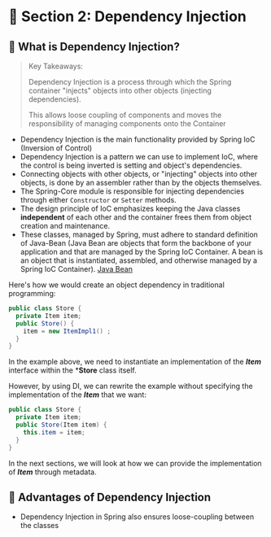 # 🧸 Section 2: Dependency Injection
##  🔑 What is Dependency Injection?
> Key Takeaways:
>
> Dependency Injection is a process through which the Spring container "injects" objects into other objects (injecting dependencies).
>
> This allows loose coupling of components and moves the responsibility of managing components onto the Container
- Dependency Injection is the main functionality provided by Spring IoC (Inversion of Control)
- Dependency Injection is a pattern we can use to implement IoC, where the control is being inverted is setting and object's dependencies.
- Connecting objects with other objects, or "injecting" objects into other objects, is done by an assembler rather than by the objects themselves.
- The Spring-Core module is responsible for injecting dependencies through either `Constructor` or `Setter` methods.
- The design principle of IoC emphasizes keeping the Java classes **independent** of each other and the container frees them from object creation and maintenance.
- These classes, managed by Spring, must adhere to standard definition of Java-Bean (Java Bean are objects that form the backbone of your application and that are managed by the Spring IoC Container. A bean is an object that is instantiated, assembled, and otherwise managed by a Spring IoC Container). [Java Bean](https://www.baeldung.com/spring-bean#:~:text=Here's%20a%20definition%20of%20beans,by%20a%20Spring%20IoC%20container.)
  
Here's how we would create an object dependency in traditional programming:

```java
public class Store {
  private Item item;
  public Store() {
    item = new ItemImpl1() ;
  }
}
```
In the example above, we need to instantiate an implementation of the ***Item*** interface within the ***Store** class itself.

However, by using DI, we can rewrite the example without specifying the implementation of the ***Item*** that we want:

```java
public class Store {
  private Item item;
  public Store(Item item) {
    this.item = item;
  }
}
```

In the next sections, we will look at how we can provide the implementation of ***Item*** through metadata.



## 🔑 Advantages of Dependency Injection
- Dependency Injection in Spring also ensures loose-coupling between the classes
